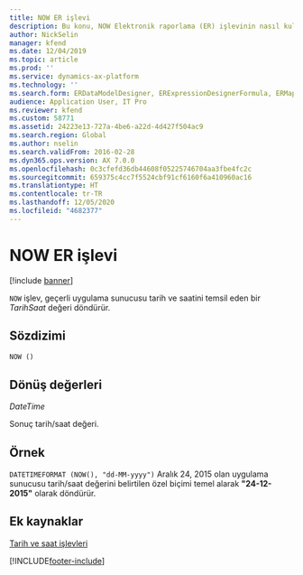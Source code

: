 ```yaml
---
title: NOW ER işlevi
description: Bu konu, NOW Elektronik raporlama (ER) işlevinin nasıl kullanıldığı hakkında bilgi sağlar.
author: NickSelin
manager: kfend
ms.date: 12/04/2019
ms.topic: article
ms.prod: ''
ms.service: dynamics-ax-platform
ms.technology: ''
ms.search.form: ERDataModelDesigner, ERExpressionDesignerFormula, ERMappedFormatDesigner, ERModelMappingDesigner
audience: Application User, IT Pro
ms.reviewer: kfend
ms.custom: 58771
ms.assetid: 24223e13-727a-4be6-a22d-4d427f504ac9
ms.search.region: Global
ms.author: nselin
ms.search.validFrom: 2016-02-28
ms.dyn365.ops.version: AX 7.0.0
ms.openlocfilehash: 0c3cfefd36db44608f05225746704aa3fbe4fc2c
ms.sourcegitcommit: 659375c4cc7f5524cbf91cf6160f6a410960ac16
ms.translationtype: HT
ms.contentlocale: tr-TR
ms.lasthandoff: 12/05/2020
ms.locfileid: "4682377"
---
```

# <a name="now-er-function"></a>NOW ER işlevi

[!include [banner](../includes/banner.md)]

`NOW` işlev, geçerli uygulama sunucusu tarih ve saatini temsil eden bir *TarihSaat* değeri döndürür.

## <a name="syntax"></a>Sözdizimi

```vb
NOW ()
```

## <a name="return-values"></a>Dönüş değerleri

*DateTime*

Sonuç tarih/saat değeri.

## <a name="example"></a>Örnek

`DATETIMEFORMAT (NOW(), "dd-MM-yyyy")` Aralık 24, 2015 olan uygulama sunucusu tarih/saat değerini belirtilen özel biçimi temel alarak **"24-12-2015"** olarak döndürür.

## <a name="additional-resources"></a>Ek kaynaklar

[Tarih ve saat işlevleri](er-functions-category-datetime.md)


[!INCLUDE[footer-include](../../../includes/footer-banner.md)]